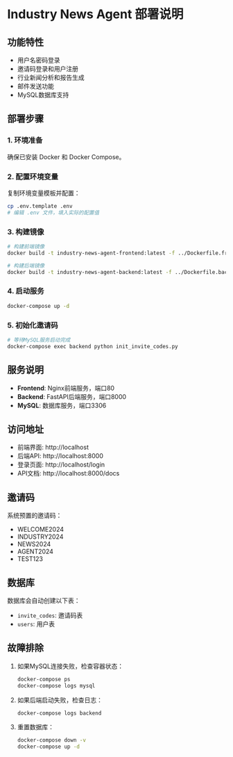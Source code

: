 # Industry News Agent 部署说明

## 功能特性

- 用户名密码登录
- 邀请码登录和用户注册
- 行业新闻分析和报告生成
- 邮件发送功能
- MySQL数据库支持

## 部署步骤

### 1. 环境准备

确保已安装 Docker 和 Docker Compose。

### 2. 配置环境变量

复制环境变量模板并配置：

```bash
cp .env.template .env
# 编辑 .env 文件，填入实际的配置值
```

### 3. 构建镜像

```bash
# 构建前端镜像
docker build -t industry-news-agent-frontend:latest -f ../Dockerfile.frontend ..

# 构建后端镜像
docker build -t industry-news-agent-backend:latest -f ../Dockerfile.backend ..
```

### 4. 启动服务

```bash
docker-compose up -d
```

### 5. 初始化邀请码

```bash
# 等待MySQL服务启动完成
docker-compose exec backend python init_invite_codes.py
```

## 服务说明

- **Frontend**: Nginx前端服务，端口80
- **Backend**: FastAPI后端服务，端口8000
- **MySQL**: 数据库服务，端口3306

## 访问地址

- 前端界面: http://localhost
- 后端API: http://localhost:8000
- 登录页面: http://localhost/login
- API文档: http://localhost:8000/docs

## 邀请码

系统预置的邀请码：
- WELCOME2024
- INDUSTRY2024
- NEWS2024
- AGENT2024
- TEST123

## 数据库

数据库会自动创建以下表：
- `invite_codes`: 邀请码表
- `users`: 用户表

## 故障排除

1. 如果MySQL连接失败，检查容器状态：
   ```bash
   docker-compose ps
   docker-compose logs mysql
   ```

2. 如果后端启动失败，检查日志：
   ```bash
   docker-compose logs backend
   ```

3. 重置数据库：
   ```bash
   docker-compose down -v
   docker-compose up -d
   ```
